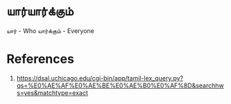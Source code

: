 # யார்யார்க்கும்

யார் - Who
யார்க்கும் - Everyone
# References
1. https://dsal.uchicago.edu/cgi-bin/app/tamil-lex_query.py?qs=%E0%AE%AF%E0%AE%BE%E0%AE%B0%E0%AF%8D&searchhws=yes&matchtype=exact
